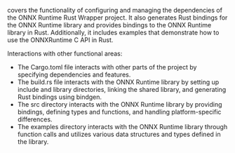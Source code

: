 covers the functionality of configuring and managing the dependencies of the ONNX Runtime Rust Wrapper project. It also generates Rust bindings for the ONNX Runtime library and provides bindings to the ONNX Runtime library in Rust. Additionally, it includes examples that demonstrate how to use the ONNXRuntime C API in Rust.

Interactions with other functional areas:
- The Cargo.toml file interacts with other parts of the project by specifying dependencies and features.
- The build.rs file interacts with the ONNX Runtime library by setting up include and library directories, linking the shared library, and generating Rust bindings using bindgen.
- The src directory interacts with the ONNX Runtime library by providing bindings, defining types and functions, and handling platform-specific differences.
- The examples directory interacts with the ONNX Runtime library through function calls and utilizes various data structures and types defined in the library.